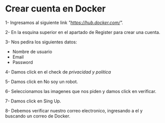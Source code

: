 <h1>Crear cuenta en Docker</h1>

1- Ingresamos al siguiente link *"https://hub.docker.com/".*

2- En la esquina superior en el apartado de Register para crear una cuenta.

3- Nos pedira los siguientes datos:
   - Nombre de usuario
   - Email
   - Password
   
4- Damos click en el check de *privacidad y politica*

5- Damos click en No soy un robot.

6- Seleccionamos las imagenes que nos piden y damos click en verificar.

7- Damos click en Sing Up.

8- Debemos verificar nuestro correo electronico, ingresando a el y buscando un correo de Docker.

